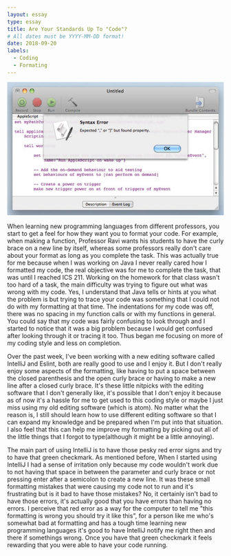 ```yaml
---
layout: essay
type: essay
title: Are Your Standards Up To "Code"?
# All dates must be YYYY-MM-DD format!
date: 2018-09-20
labels:
  - Coding
  - Formating
---
```


<div class="ui large rounded images">
  <img class="ui image" src="../images/SyntaxErr.jpg">
</div>

When learning new programming languages from different professors, you start to get a feel for how they want you to format your code. For example, when making a function, Professor Ravi wants his students to have the curly brace on a new line by itself, whereas some professors really don't care about your format as long as you complete the task. This was actually true for me because when I was working on Java I never really cared how I formatted my code, the real objective was for me to complete the task, that was until I reached ICS 211. Working on the homework for that class wasn't too hard of a task, the main difficulty was trying to figure out what was wrong with my code. Yes, I understand that Java tells or hints at you what the problem is but trying to trace your code was something that I could not do with my formatting at that time. The indentations for my code was off, there was no spacing in my function calls or with my functions in general. You could say that my code was fairly confusing to look through and I started to notice that it was a big problem because I would get confused after looking through it or tracing it too. Thus began me focusing on more of my coding style and less on completion.

Over the past week, I've been working with a new editing software called IntelliJ and Eslint, both are really good to use and I enjoy it. But I don't really enjoy some aspects of the formatting, like having to put a space between the closed parenthesis and the open curly brace or having to make a new line after a closed curly brace. It's these little nitpicks with the editing software that I don't generally like, it's possible that I don't enjoy it because as of now it's a hassle for me to get used to this coding style or maybe I just miss using my old editing software (which is atom). No matter what the reason is, I still should learn how to use different editing software so that I can expand my knowledge and be prepared when I'm put into that situation. I also feel that this can help me improve my formatting by picking out all of the little things that I forgot to type(although it might be a little annoying).

The main part of using IntelliJ is to have those pesky red error signs and try to have that green checkmark. As mentioned before, When I started using IntelliJ I had a sense of irritation only because my code wouldn't work due to not having that space in between the parameter and curly brace or not pressing enter after a semicolon to create a new line. It was these small formatting mistakes that were causing my code not to run and it's frustrating but is it bad to have those mistakes? No, it certainly isn't bad to have those errors, it's actually good that you have errors than having no errors. I perceive that red error as a way for the computer to tell me "this formatting is wrong you should try it like this", for a person like me who's somewhat bad at formatting and has a tough time learning new programming languages it's good to have IntelliJ notify me right then and there if somethings wrong. Once you have that green checkmark it feels rewarding that you were able to have your code running.
